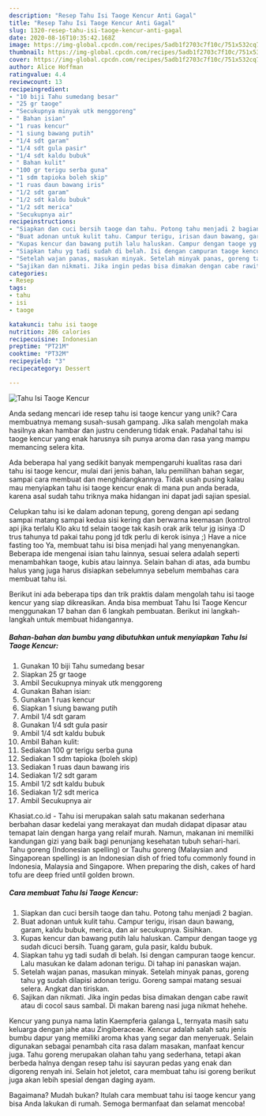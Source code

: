 ```yaml
---
description: "Resep Tahu Isi Taoge Kencur Anti Gagal"
title: "Resep Tahu Isi Taoge Kencur Anti Gagal"
slug: 1320-resep-tahu-isi-taoge-kencur-anti-gagal
date: 2020-08-16T10:35:42.168Z
image: https://img-global.cpcdn.com/recipes/5adb1f2703c7f10c/751x532cq70/tahu-isi-taoge-kencur-foto-resep-utama.jpg
thumbnail: https://img-global.cpcdn.com/recipes/5adb1f2703c7f10c/751x532cq70/tahu-isi-taoge-kencur-foto-resep-utama.jpg
cover: https://img-global.cpcdn.com/recipes/5adb1f2703c7f10c/751x532cq70/tahu-isi-taoge-kencur-foto-resep-utama.jpg
author: Alice Hoffman
ratingvalue: 4.4
reviewcount: 13
recipeingredient:
- "10 biji Tahu sumedang besar"
- "25 gr taoge"
- "Secukupnya minyak utk menggoreng"
- " Bahan isian"
- "1 ruas kencur"
- "1 siung bawang putih"
- "1/4 sdt garam"
- "1/4 sdt gula pasir"
- "1/4 sdt kaldu bubuk"
- " Bahan kulit"
- "100 gr terigu serba guna"
- "1 sdm tapioka boleh skip"
- "1 ruas daun bawang iris"
- "1/2 sdt garam"
- "1/2 sdt kaldu bubuk"
- "1/2 sdt merica"
- "Secukupnya air"
recipeinstructions:
- "Siapkan dan cuci bersih taoge dan tahu. Potong tahu menjadi 2 bagian."
- "Buat adonan untuk kulit tahu. Campur terigu, irisan daun bawang, garam, kaldu bubuk, merica, dan air secukupnya. Sisihkan."
- "Kupas kencur dan bawang putih lalu haluskan. Campur dengan taoge yg sudah dicuci bersih. Tuang garam, gula pasir, kaldu bubuk."
- "Siapkan tahu yg tadi sudah di belah. Isi dengan campuran taoge kencur. Lalu masukan ke dalam adonan terigu. Di tahap ini panaskan wajan."
- "Setelah wajan panas, masukan minyak. Setelah minyak panas, goreng tahu yg sudah dilapisi adonan terigu. Goreng sampai matang sesuai selera. Angkat dan tiriskan."
- "Sajikan dan nikmati. Jika ingin pedas bisa dimakan dengan cabe rawit atau di cocol saus sambal. Di makan bareng nasi juga nikmat hehehe."
categories:
- Resep
tags:
- tahu
- isi
- taoge

katakunci: tahu isi taoge 
nutrition: 286 calories
recipecuisine: Indonesian
preptime: "PT21M"
cooktime: "PT32M"
recipeyield: "3"
recipecategory: Dessert

---
```



![Tahu Isi Taoge Kencur](https://img-global.cpcdn.com/recipes/5adb1f2703c7f10c/751x532cq70/tahu-isi-taoge-kencur-foto-resep-utama.jpg)

Anda sedang mencari ide resep tahu isi taoge kencur yang unik? Cara membuatnya memang susah-susah gampang. Jika salah mengolah maka hasilnya akan hambar dan justru cenderung tidak enak. Padahal tahu isi taoge kencur yang enak harusnya sih punya aroma dan rasa yang mampu memancing selera kita.

Ada beberapa hal yang sedikit banyak mempengaruhi kualitas rasa dari tahu isi taoge kencur, mulai dari jenis bahan, lalu pemilihan bahan segar, sampai cara membuat dan menghidangkannya. Tidak usah pusing kalau mau menyiapkan tahu isi taoge kencur enak di mana pun anda berada, karena asal sudah tahu triknya maka hidangan ini dapat jadi sajian spesial.

Celupkan tahu isi ke dalam adonan tepung, goreng dengan api sedang sampai matang sampai kedua sisi kering dan berwarna keemasan (kontrol api jika terlalu Klo aku td selain taoge tak kasih orak arik telur jg isinya :D trus tahunya td pakai tahu pong jd tdk perlu di kerok isinya ;) Have a nice fasting too  Ya, membuat tahu isi bisa menjadi hal yang menyenangkan. Beberapa ide mengenai isian tahu lainnya, sesuai selera adalah seperti menambahkan taoge, kubis atau lainnya. Selain bahan di atas, ada bumbu halus yang juga harus disiapkan sebelumnya sebelum membahas cara membuat tahu isi.


Berikut ini ada beberapa tips dan trik praktis dalam mengolah tahu isi taoge kencur yang siap dikreasikan. Anda bisa membuat Tahu Isi Taoge Kencur menggunakan 17 bahan dan 6 langkah pembuatan. Berikut ini langkah-langkah untuk membuat hidangannya.

<!--inarticleads1-->

##### Bahan-bahan dan bumbu yang dibutuhkan untuk menyiapkan Tahu Isi Taoge Kencur:

1. Gunakan 10 biji Tahu sumedang besar
1. Siapkan 25 gr taoge
1. Ambil Secukupnya minyak utk menggoreng
1. Gunakan  Bahan isian:
1. Gunakan 1 ruas kencur
1. Siapkan 1 siung bawang putih
1. Ambil 1/4 sdt garam
1. Gunakan 1/4 sdt gula pasir
1. Ambil 1/4 sdt kaldu bubuk
1. Ambil  Bahan kulit:
1. Sediakan 100 gr terigu serba guna
1. Sediakan 1 sdm tapioka (boleh skip)
1. Sediakan 1 ruas daun bawang iris
1. Sediakan 1/2 sdt garam
1. Ambil 1/2 sdt kaldu bubuk
1. Sediakan 1/2 sdt merica
1. Ambil Secukupnya air


Khasiat.co.id - Tahu isi merupakan salah satu makanan sederhana berbahan dasar kedelai yang merakayat dan mudah didapat dipasar atau temapat lain dengan harga yang relaif murah. Namun, makanan ini memiliki kandungan gizi yang baik bagi penunjang kesehatan tubuh sehari-hari. Tahu goreng (Indonesian spelling) or Tauhu goreng (Malaysian and Singaporean spelling) is an Indonesian dish of fried tofu commonly found in Indonesia, Malaysia and Singapore. When preparing the dish, cakes of hard tofu are deep fried until golden brown. 

<!--inarticleads2-->

##### Cara membuat Tahu Isi Taoge Kencur:

1. Siapkan dan cuci bersih taoge dan tahu. Potong tahu menjadi 2 bagian.
1. Buat adonan untuk kulit tahu. Campur terigu, irisan daun bawang, garam, kaldu bubuk, merica, dan air secukupnya. Sisihkan.
1. Kupas kencur dan bawang putih lalu haluskan. Campur dengan taoge yg sudah dicuci bersih. Tuang garam, gula pasir, kaldu bubuk.
1. Siapkan tahu yg tadi sudah di belah. Isi dengan campuran taoge kencur. Lalu masukan ke dalam adonan terigu. Di tahap ini panaskan wajan.
1. Setelah wajan panas, masukan minyak. Setelah minyak panas, goreng tahu yg sudah dilapisi adonan terigu. Goreng sampai matang sesuai selera. Angkat dan tiriskan.
1. Sajikan dan nikmati. Jika ingin pedas bisa dimakan dengan cabe rawit atau di cocol saus sambal. Di makan bareng nasi juga nikmat hehehe.


Kencur yang punya nama latin Kaempferia galanga L, ternyata masih satu keluarga dengan jahe atau Zingiberaceae. Kencur adalah salah satu jenis bumbu dapur yang memiliki aroma khas yang segar dan menyeruak. Selain digunakan sebagai penambah cita rasa dalam masakan, manfaat kencur juga. Tahu goreng merupakan olahan tahu yang sederhana, tetapi akan berbeda halnya dengan resep tahu isi sayuran pedas yang enak dan digoreng renyah ini. Selain hot jeletot, cara membuat tahu isi goreng berikut juga akan lebih spesial dengan daging ayam. 

Bagaimana? Mudah bukan? Itulah cara membuat tahu isi taoge kencur yang bisa Anda lakukan di rumah. Semoga bermanfaat dan selamat mencoba!

